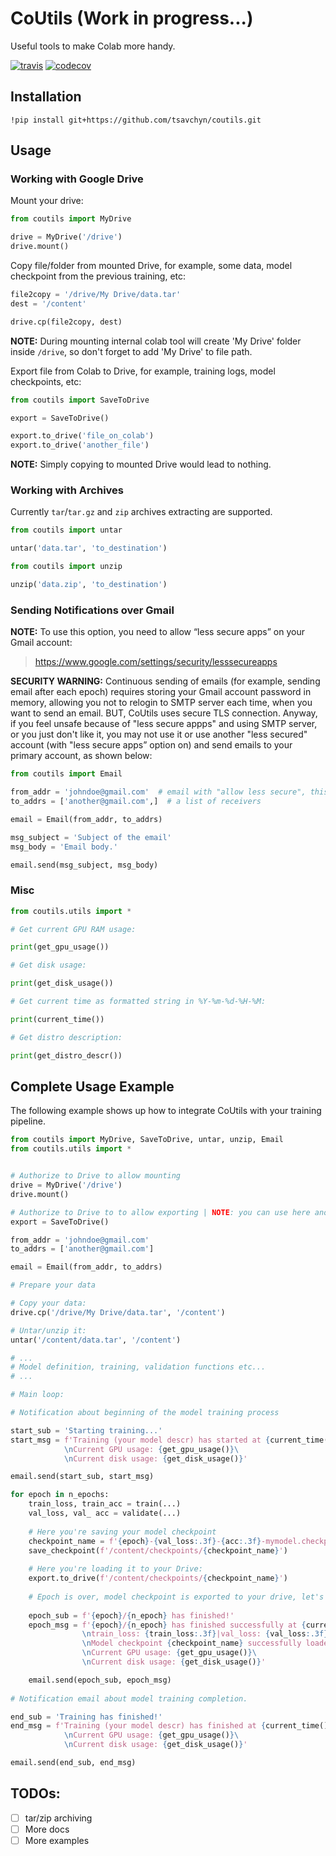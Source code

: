 # CoUtils (Work in progress...)

Useful tools to make Colab more handy.


[![travis](https://travis-ci.org/tsavchyn/coutils.svg?branch=master)](https://travis-ci.org/tsavchyn/coutils)
[![codecov](https://codecov.io/gh/tsavchyn/coutils/branch/master/graph/badge.svg)](https://codecov.io/gh/tsavchyn/coutils)

## Installation

```
!pip install git+https://github.com/tsavchyn/coutils.git
```

## Usage

### Working with Google Drive

Mount your drive:

```python
from coutils import MyDrive

drive = MyDrive('/drive')
drive.mount()
```

Copy file/folder from mounted Drive, for example, some data, model checkpoint from the previous training, etc:

```python
file2copy = '/drive/My Drive/data.tar'
dest = '/content'

drive.cp(file2copy, dest)
```

**NOTE:** During mounting internal colab tool will create 'My Drive' folder inside `/drive`,
so don't forget to add 'My Drive' to file path.

Export file from Colab to Drive, for example, training logs, model checkpoints, etc:

```python
from coutils import SaveToDrive

export = SaveToDrive()

export.to_drive('file_on_colab')
export.to_drive('another_file')
```

**NOTE:** Simply copying to mounted Drive would lead to nothing.

### Working with Archives

Currently `tar`/`tar.gz` and `zip` archives extracting are supported.

```python
from coutils import untar

untar('data.tar', 'to_destination')
```

```python
from coutils import unzip

unzip('data.zip', 'to_destination')
```

### Sending Notifications over Gmail

**NOTE:** To use this option, you need to allow “less secure apps” on your Gmail account:
> https://www.google.com/settings/security/lesssecureapps

**SECURITY WARNING:** Continuous sending of emails (for example, sending email after each epoch) requires storing your 
Gmail account password in memory, allowing you not to relogin to SMTP server each time, when you want to send an email.
BUT, CoUtils uses secure TLS connection. Anyway, if you feel unsafe because of "less secure appps" and using
SMTP server, or you just don't like it, you may not use it or use another "less secured" account
(with "less secure apps” option on) and send emails to your primary account, as shown below:

```python
from coutils import Email

from_addr = 'johndoe@gmail.com'  # email with "allow less secure", this account's SMTP server will be used as a sender
to_addrs = ['another@gmail.com',]  # a list of receivers

email = Email(from_addr, to_addrs)

msg_subject = 'Subject of the email'
msg_body = 'Email body.'

email.send(msg_subject, msg_body)
```

### Misc

```python
from coutils.utils import *

# Get current GPU RAM usage:

print(get_gpu_usage())

# Get disk usage:

print(get_disk_usage())

# Get current time as formatted string in %Y-%m-%d-%H-%M:

print(current_time())

# Get distro description:

print(get_distro_descr())
```

## Complete Usage Example

The following example shows up how to integrate CoUtils with your training pipeline.

```python
from coutils import MyDrive, SaveToDrive, untar, unzip, Email
from coutils.utils import *


# Authorize to Drive to allow mounting
drive = MyDrive('/drive')
drive.mount()

# Authorize to Drive to to allow exporting | NOTE: you can use here another Drive
export = SaveToDrive()

from_addr = 'johndoe@gmail.com'
to_addrs = ['another@gmail.com']

email = Email(from_addr, to_addrs)

# Prepare your data 

# Copy your data:
drive.cp('/drive/My Drive/data.tar', '/content')

# Untar/unzip it:
untar('/content/data.tar', '/content')

# ...
# Model definition, training, validation functions etc...
# ...

# Main loop:

# Notification about beginning of the model training process 

start_sub = 'Starting training...'
start_msg = f'Training (your model descr) has started at {current_time()}\
            \nCurrent GPU usage: {get_gpu_usage()}\
            \nCurrent disk usage: {get_disk_usage()}'

email.send(start_sub, start_msg)

for epoch in n_epochs:
    train_loss, train_acc = train(...)
    val_loss, val_ acc = validate(...)
      
    # Here you're saving your model checkpoint
    checkpoint_name = f'{epoch}-{val_loss:.3f}-{acc:.3f}-mymodel.checkpoint'  # this is just example
    save_checkpoint(f'/content/checkpoints/{checkpoint_name}')
    
    # Here you're loading it to your Drive:
    export.to_drive(f'/content/checkpoints/{checkpoint_name}')
    
    # Epoch is over, model checkpoint is exported to your drive, let's notify you about current success:
    
    epoch_sub = f'{epoch}/{n_epoch} has finished!'
    epoch_msg = f'{epoch}/{n_epoch} has finished successfully at {current_time()}\
                \ntrain_loss: {train_loss:.3f}|val_loss: {val_loss:.3f}|train_acc: {train_acc:.3f}|val_acc: {val_acc:.3f}\
                \nModel checkpoint {checkpoint_name} successfully loaded to Drive\
                \nCurrent GPU usage: {get_gpu_usage()}\
                \nCurrent disk usage: {get_disk_usage()}'

    email.send(epoch_sub, epoch_msg)
    
# Notification email about model training completion.

end_sub = 'Training has finished!'
end_msg = f'Training (your model descr) has finished at {current_time()}\
            \nCurrent GPU usage: {get_gpu_usage()}\
            \nCurrent disk usage: {get_disk_usage()}'

email.send(end_sub, end_msg)
```

## TODOs:

- [ ] tar/zip archiving
- [ ] More docs
- [ ] More examples
